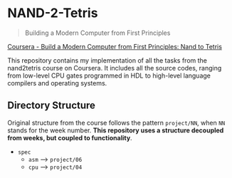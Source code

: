 # NAND-2-Tetris

> Building a Modern Computer from First Principles

[Coursera - Build a Modern Computer from First Principles: Nand to Tetris](https://www.coursera.org/learn/build-a-computer)

This repository contains my implementation of all the tasks from the nand2tetris course on Coursera. It includes all the source codes, ranging from low-level CPU gates programmed in HDL to high-level language compilers and operating systems.

## Directory Structure

Original structure from the course follows the pattern `project/NN`, when `NN` stands for the week number. **This repository uses a structure decoupled from weeks, but coupled to functionality**.

* `spec`
  * `asm` --> `project/06`
  * `cpu` --> `project/04`

